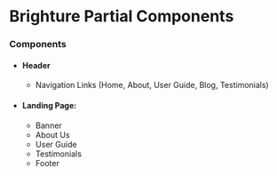 # Brighture Partial Components
### Components

- #### Header
  - Navigation Links (Home, About, User Guide, Blog, Testimonials)
- #### Landing Page:
  - Banner
  - About Us
  - User Guide
  - Testimonials
  - Footer
